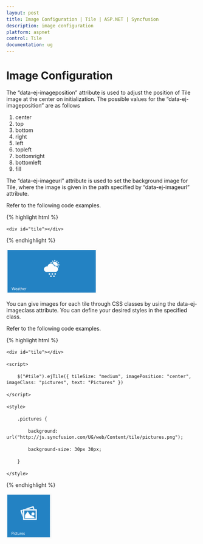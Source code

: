 ```yaml
---
layout: post
title: Image Configuration | Tile | ASP.NET | Syncfusion
description: image configuration
platform: aspnet
control: Tile
documentation: ug
---
```


# Image Configuration

The “data-ej-imageposition” attribute is used to adjust the position of Tile image at the center on initialization. The possible values for the “data-ej-imageposition” are as follows

1. center
2. top
3. bottom
4. right
5. left
6. topleft
7. bottomright
8. bottomleft 
9. fill

The “data-ej-imageurl” attribute is used to set the background image for Tile, where the image is given in the path specified by “data-ej-imageurl” attribute.

Refer to the following code examples.

{% highlight html %}

    <div id="tile"></div>

<script>

    $("#tile").ejTile({ tileSize: "wide", imagePosition: "center", imageUrl: "http://js.syncfusion.com/UG/web/Content/tile/Weather_2.png", text: "weather" })

</script>

{% endhighlight %}



![](Image-Configuration_images/Image-Configuration_img1.png) 


You can give images for each tile through CSS classes by using the data-ej-imageclass attribute. You can define your desired styles in the specified class.

Refer to the following code examples.

{% highlight html %}

    <div id="tile"></div>

	<script>

		$("#tile").ejTile({ tileSize: "medium", imagePosition: "center", imageClass: "pictures", text: "Pictures" })

	</script>

    <style>

        .pictures {

            background: url("http://js.syncfusion.com/UG/web/Content/tile/pictures.png");

            background-size: 30px 30px;

        }

    </style>

{% endhighlight %}


![](Image-Configuration_images/Image-Configuration_img2.png) 


